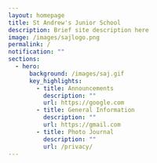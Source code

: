 ```yaml
---
layout: homepage
title: St Andrew's Junior School
description: Brief site description here
image: /images/sajlogo.png
permalink: /
notification: ""
sections:
  - hero:
      background: /images/saj.gif
      key_highlights:
        - title: Announcements
          description: ""
          url: https://google.com
        - title: General Information
          description: ""
          url: https://gmail.com
        - title: Photo Journal
          description: ""
          url: /privacy/
---
```

